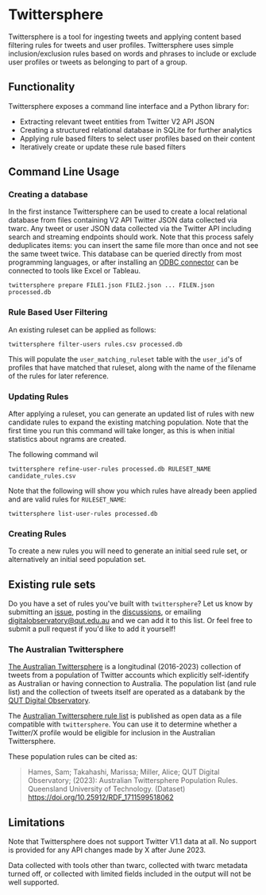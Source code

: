 # Twittersphere

Twittersphere is a tool for ingesting tweets and applying content based
filtering rules for tweets and user profiles. Twittersphere uses simple
inclusion/exclusion rules based on words and phrases to include or exclude
user profiles or tweets as belonging to part of a group.


## Functionality

Twittersphere exposes a command line interface and a Python library for:

- Extracting relevant tweet entities from Twitter V2 API JSON
- Creating a structured relational database in SQLite for further analytics
- Applying rule based filters to select user profiles based on their content
- Iteratively create or update these rule based filters


## Command Line Usage

### Creating a database

In the first instance Twittersphere can be used to create a local relational
database from files containing V2 API Twitter JSON data collected via twarc.
Any tweet or user JSON data collected via the Twitter API including search
and streaming endpoints should work. Note that this process safely
deduplicates items: you can insert the same file more than once and not see
the same tweet twice. This database can be queried directly from most
programming languages, or after installing an [ODBC connector](http://www.ch-werner.de/sqliteodbc/)
can be connected to tools like Excel or Tableau.

```
twittersphere prepare FILE1.json FILE2.json ... FILEN.json processed.db
```

### Rule Based User Filtering

An existing ruleset can be applied as follows:

```
twittersphere filter-users rules.csv processed.db
```

This will populate the `user_matching_ruleset` table with the `user_id`'s of
profiles that have matched that ruleset, along with the name of the filename
of the rules for later reference.


### Updating Rules

After applying a ruleset, you can generate an updated list of rules with new
candidate rules to expand the existing matching population. Note that the first
time you run this command will take longer, as this is when initial statistics
about ngrams are created.

The following command wil
```
twittersphere refine-user-rules processed.db RULESET_NAME candidate_rules.csv
```

Note that the following will show you which rules have already been applied
and are valid rules for `RULESET_NAME`:

```
twittersphere list-user-rules processed.db
```

### Creating Rules

To create a new rules you will need to generate an initial seed rule set, or
alternatively an initial seed population set.


## Existing rule sets

Do you have a set of rules you've built with `twittersphere`? Let us know by submitting an [issue](https://github.com/QUT-Digital-Observatory/twittersphere/issues), posting in the [discussions](https://github.com/QUT-Digital-Observatory/twittersphere/discussions), or emailing [digitalobservatory@qut.edu.au](mailto:digitalobservatory@qut.edu.au) and we can add it to this list. Or feel free to submit a pull request if you'd like to add it yourself!

### The Australian Twittersphere

[The Australian Twittersphere](https://www.digitalobservatory.net.au/resources/australian-twittersphere/) is a longitudinal (2016-2023) collection of tweets from a population of Twitter accounts which explicitly self-identify as Australian or having connection to Australia. The population list (and rule list) and the collection of tweets itself are operated as a databank by the [QUT Digital Observatory](https://www.digitalobservatory.net.au/).

The [Australian Twittersphere rule list](https://researchdatafinder.qut.edu.au/display/n41990) is published as open data as a file compatible with `twittersphere`. You can use it to determine whether a Twitter/X profile would be eligible for inclusion in the Australian Twittersphere.

These population rules can be cited as:

> Hames, Sam; Takahashi, Marissa; Miller, Alice; QUT Digital Observatory; (2023): Australian Twittersphere Population Rules. Queensland University of Technology. (Dataset) https://doi.org/10.25912/RDF_1711599518062

## Limitations

Note that Twittersphere does not support Twitter V1.1 data at all. No support is provided for any API changes made by X after June 2023.

Data collected with tools other than twarc, collected with twarc metadata
turned off, or collected with limited fields included in the output will not
be well supported.


